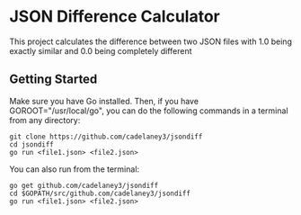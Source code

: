 # JSON Difference Calculator

This project calculates the difference between two JSON files with 1.0 being exactly similar
and 0.0 being completely different

## Getting Started

Make sure you have Go installed. Then, if you have GOROOT="/usr/local/go",
you can do the following commands in a terminal from any directory:

```
git clone https://github.com/cadelaney3/jsondiff
cd jsondiff
go run <file1.json> <file2.json>
```
You can also run from the terminal:

```
go get github.com/cadelaney3/jsondiff
cd $GOPATH/src/github.com/cadelaney3/jsondiff
go run <file1.json> <file2.json>
```